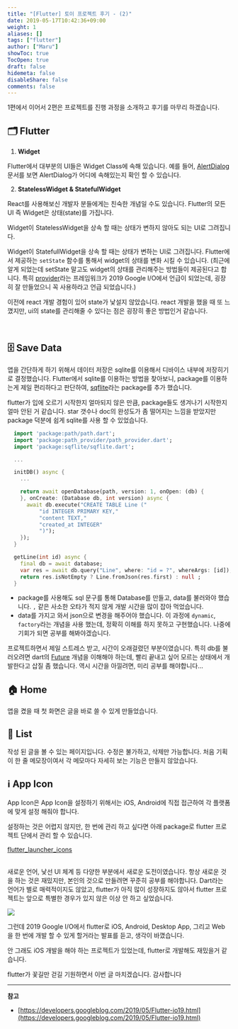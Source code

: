 ```yaml
---
title: "[Flutter] 토이 프로젝트 후기 - (2)"
date: 2019-05-17T10:42:36+09:00
weight: 1
aliases: []
tags: ["flutter"]
author: ["Maru"]
showToc: true
TocOpen: true
draft: false
hidemeta: false
disableShare: false
comments: false
---
```


1편에서 이어서 2편은 프로젝트를 진행 과정을 소개하고 후기를 마무리 하겠습니다.

## 🗂 Flutter

1. **Widget**

Flutter에서 대부분의 UI들은 Widget Class에 속해 있습니다.
예를 들어, [AlertDialog](https://api.flutter.dev/flutter/material/AlertDialog-class.html) 문서를 보면 AlertDialog가 어디에 속해있는지 확인 할 수 있습니다.

2. **StatelessWidget & StatefulWidget**

React를 사용해보신 개발자 분들에게는 친숙한 개념일 수도 있습니다. Flutter의 모든 UI 즉 Widget은 상태(state)를 가집니다.

Widget이 StatelessWidget을 상속 할 때는 상태가 변하지 않아도 되는 UI로 그려집니다.

Widget이 StatefullWidget을 상속 할 때는 상태가 변하는 UI로 그려집니다. Flutter에서 제공하는 `setState` 함수를 통해서 widget의 상태를 변화 시킬 수 있습니다. (최근에 알게 되었는데 setState 말고도 widget의 상태를 관리해주는 방법들이 제공된다고 합니다. 특히 [provider](https://github.com/google/flutter-provide)라는 프레임워크가 2019 Google I/O에서 언급이 되었는데, 굉장히 잘 만들었으니 꼭 사용하라고 언급 되었습니다.)

이전에 react 개발 경험이 있어 state가 낯설지 않았습니다. react 개발을 했을 때 또 느꼈지만, ui의 state를 관리해줄 수 있다는 점은 굉장히 좋은 방법인거 같습니다.

<br>

## 🗄 Save Data

앱을 간단하게 하기 위해서 데이터 저장은 sqlite를 이용해서 디바이스 내부에 저장히기로 결정했습니다. Flutter에서 sqlite를 이용하는 방법을 찾아보니, package를 이용하는게 제일 편리하다고 판단하여, [sqflite](https://github.com/tekartik/sqflite)라는 package를 추가 했습니다.

flutter가 입에 오르기 시작한지 얼마되지 않은 만큼, package들도 생겨나기 시작한지 얼마 안된 거 같습니다. star 갯수나 doc의 완성도가 좀 떨어지는 느낌을 받았지만 package 덕분에 쉽게 sqlite를 사용 할 수 있었습니다.

```dart
  import 'package:path/path.dart';
  import 'package:path_provider/path_provider.dart';
  import 'package:sqflite/sqflite.dart';

  ...

  initDB() async {
    ...

    return await openDatabase(path, version: 1, onOpen: (db) {
    }, onCreate: (Database db, int version) async {
      await db.execute("CREATE TABLE Line ("
          "id INTEGER PRIMARY KEY,"
          "content TEXT,"
          "created_at INTEGER"
          ")");
    });
  }

  getLine(int id) async {
    final db = await database;
    var res = await db.query("Line", where: "id = ?", whereArgs: [id]);
    return res.isNotEmpty ? Line.fromJson(res.first) : null ;
  }
```

- package를 사용해도 sql 문구를 통해 Database를 만들고, data를 불러와야 했습니다. `,` 같은 사소한 오타가 적지 않게 개발 시간을 많이 잡아 먹었습니다.
- data를 가지고 와서 json으로 변경을 해주어야 했습니다. 이 과정에 `dynamic`, `factory`라는 개념을 사용 했는데, 정확히 이해를 하지 못하고 구현했습니다. 나중에 기회가 되면 공부를 해봐야겠습니다.

프로젝트하면서 제일 스트레스 받고, 시간이 오래걸렸던 부분이였습니다. 특히 db를 불러오려면 dart의
[Future](https://dart.dev/tutorials/language/futures) 개념을 이해해야 하는데, 빨리 끝내고 싶어 모르는 상태에서 개발한다고 삽질 좀 했습니다. 역시 시간을 아낄려면, 미리 공부를 해야합니다...

## 🏠 Home

앱을 켰을 때 첫 화면은 글을 바로 쓸 수 있게 만들었습니다.

## ️️️️📄 List

작성 된 글을 볼 수 있는 페이지입니다. 수정은 불가하고, 삭제만 가능합니다.
처음 기획이 한 줄 메모장이여서 각 메모마다 자세히 보는 기능은 만들지 않았습니다.

## ℹ App Icon

App Icon은 App Icon을 설정하기 위해서는 iOS, Android에 직접 접근하여 각 플랫폼에 맞게 설정 해줘야 합니다.

설정하는 것은 어렵지 않지만, 한 번에 관리 하고 싶다면 아래 package로 flutter 프로젝트 단에서 관리 할 수 있습니다.

[flutter_launcher_icons](https://pub.dev/packages/flutter_launcher_icons)

<br>
새로운 언어, 낯선 UI 체계 등 다양한 부분에서 새로운 도전이였습니다. 항상 새로운 것을 하는 것은 재밌지만, 본인의 것으로 만들려면 꾸준히 공부를 해야합니다.
Dart라는 언어가 별로 매력적이지도 않았고, flutter가 아직 많이 성장하지도 않아서 flutter 프로젝트는 앞으로 특별한 경우가 있지 않은 이상 안 하고 싶었습니다.

![](/image/Flutter-토이-프로젝트-후기-2/flutter-image-3.png)

그런데 2019 Google I/O에서 flutter로 iOS, Android, Desktop App, 그리고 Web을 한 번에 개발 할 수 있게 할거라는 발표를 듣고, 생각이 바꼈습니다.

안 그래도 iOS 개발을 해야 하는 프로젝트가 있었는데, flutter로 개발해도 재밌을거 같습니다.

flutter가 꽃길만 걷길 기원하면서 이번 글 마치겠습니다. 감사합니다

---

**참고**

- [https://developers.googleblog.com/2019/05/Flutter-io19.html](https://developers.googleblog.com/2019/05/Flutter-io19.html)
